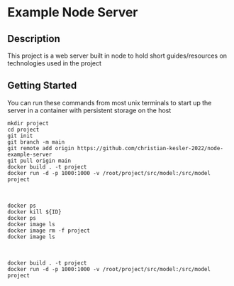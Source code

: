 <h1>Example Node Server</h1>

<h2>Description</h2>
<p>This project is a web server built in node to hold short guides/resources on technologies used in the project</p>
<h2>Getting Started</h2>
<p>You can run these commands from most unix terminals to start up the server in a container with persistent storage on the host</p>

    mkdir project
    cd project
    git init
    git branch -m main
    git remote add origin https://github.com/christian-kesler-2022/node-example-server
    git pull origin main
    docker build . -t project
    docker run -d -p 1000:1000 -v /root/project/src/model:/src/model project

<br>

    docker ps
    docker kill ${ID}
    docker ps
    docker image ls
    docker image rm -f project
    docker image ls

<br>

    docker build . -t project
    docker run -d -p 1000:1000 -v /root/project/src/model:/src/model project
